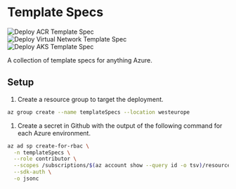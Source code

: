 # Template Specs

![Deploy ACR Template Spec](https://github.com/rjfmachado/azuretemplatespecs/workflows/Deploy%20ACR%20Template%20Spec/badge.svg)  
![Deploy Virtual Network Template Spec](https://github.com/rjfmachado/azuretemplatespecs/workflows/Deploy%20Virtual%20Network%20Template%20Spec/badge.svg)  
![Deploy AKS Template Spec](https://github.com/rjfmachado/azuretemplatespecs/workflows/Deploy%20AKS%20Template%20Spec/badge.svg)  

A collection of template specs for anything Azure.

## Setup

1. Create a resource group to target the deployment.

``` bash
az group create --name templateSpecs --location westeurope
```

1. Create a secret in Github with the output of the following command for each Azure environment.

``` bash
az ad sp create-for-rbac \
  -n templateSpecs \
  --role contributor \
  --scopes /subscriptions/$(az account show --query id -o tsv)/resourceGroups/templateSpecs \
  --sdk-auth \
  -o jsonc
```
